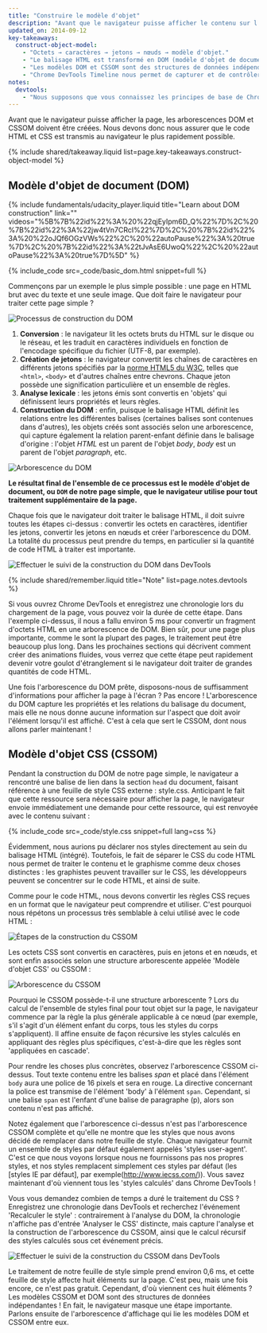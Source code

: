 ```yaml
---
title: "Construire le modèle d'objet"
description: "Avant que le navigateur puisse afficher le contenu sur l'écran, les arborescences DOM et CSSOM doivent être créées. Nous devons donc nous assurer que le code HTML et CSS est transmis au navigateur le plus rapidement possible."
updated_on: 2014-09-12
key-takeaways:
  construct-object-model:
    - "Octets → caractères → jetons → nœuds → modèle d'objet."
    - "Le balisage HTML est transformé en DOM (modèle d'objet de document) et le balisage CSS est transformé en CSSOM (modèle d'objet CSS)."
    - "Les modèles DOM et CSSOM sont des structures de données indépendantes."
    - "Chrome DevTools Timeline nous permet de capturer et de contrôler les coûts de construction et de traitement des modèles DOM et CSSOM."
notes:
  devtools:
    - "Nous supposons que vous connaissez les principes de base de Chrome DevTools, c'est-à-dire que vous savez comment capturer une suite de réseaux ou enregistrer une chronologie. Si vous avez besoin de vous rafraîchir la mémoire, consultez la <a href='https://developer.chrome.com/devtools'>documentation Chrome DevTools</a>, ou si vous découvrez DevTools pour la première fois, nous vous conseillons de suivre le cours Codeschool <a href='http://discover-devtools.codeschool.com/'>Découvrir DevTools</a>."
---
```

<p class="intro">
  Avant que le navigateur puisse afficher la page, les arborescences DOM et CSSOM doivent être créées. Nous devons donc nous assurer que le code HTML et CSS est transmis au navigateur le plus rapidement possible.
</p>




{% include shared/takeaway.liquid list=page.key-takeaways.construct-object-model %}

## Modèle d'objet de document (DOM)

{% include fundamentals/udacity_player.liquid title="Learn about DOM construction" link="" videos="%5B%7B%22id%22%3A%20%22qjEyIpm6D_Q%22%7D%2C%20%7B%22id%22%3A%22jw4tVn7CRcI%22%7D%2C%20%7B%22id%22%3A%20%22oJQf6OGzVWs%22%2C%20%22autoPause%22%3A%20true%7D%2C%20%7B%22id%22%3A%22tJvAsE6UwoQ%22%2C%20%22autoPause%22%3A%20true%7D%5D" %}

{% include_code src=_code/basic_dom.html snippet=full %}

Commençons par un exemple le plus simple possible : une page en HTML brut avec du texte et une seule image. Que doit faire le navigateur pour traiter cette page simple ?

<img src="images/full-process.png" alt="Processus de construction du DOM">

1. **Conversion** : le navigateur lit les octets bruts du HTML sur le disque ou le réseau, et les traduit en caractères individuels en fonction de l'encodage spécifique du fichier (UTF-8, par exemple).
1. **Création de jetons** : le navigateur convertit les chaînes de caractères en différents jetons spécifiés par la [norme HTML5 du W3C](http://www.w3.org/TR/html5/), telles que `<html>`, `<body>` et d'autres chaînes entre chevrons. Chaque jeton possède une signification particulière et un ensemble de règles.
1. **Analyse lexicale** : les jetons émis sont convertis en 'objets' qui définissent leurs propriétés et leurs règles.
1. **Construction du DOM** : enfin, puisque le balisage HTML définit les relations entre les différentes balises (certaines balises sont contenues dans d'autres), les objets créés sont associés selon une arborescence, qui capture également la relation parent-enfant définie dans le balisage d'origine : l'objet _HTML_ est un parent de l'objet _body_, _body_ est un parent de l'objet _paragraph_, etc.

<img src="images/dom-tree.png" class="center" alt="Arborescence du DOM">

**Le résultat final de l'ensemble de ce processus est le modèle d'objet de document, ou `DOM` de notre page simple, que le navigateur utilise pour tout traitement supplémentaire de la page.**

Chaque fois que le navigateur doit traiter le balisage HTML, il doit suivre toutes les étapes ci-dessus : convertir les octets en caractères, identifier les jetons, convertir les jetons en nœuds et créer l'arborescence du DOM. La totalité du processus peut prendre du temps, en particulier si la quantité de code HTML à traiter est importante.

<img src="images/dom-timeline.png" class="center" alt="Effectuer le suivi de la construction du DOM dans DevTools">

{% include shared/remember.liquid title="Note" list=page.notes.devtools %}

Si vous ouvrez Chrome DevTools et enregistrez une chronologie lors du chargement de la page, vous pouvez voir la durée de cette étape. Dans l'exemple ci-dessus, il nous a fallu environ 5 ms pour convertir un fragment d'octets HTML en une arborescence de DOM. Bien sûr, pour une page plus importante, comme le sont la plupart des pages, le traitement peut être beaucoup plus long. Dans les prochaines sections qui décrivent comment créer des animations fluides, vous verrez que cette étape peut rapidement devenir votre goulot d'étranglement si le navigateur doit traiter de grandes quantités de code HTML.

Une fois l'arborescence du DOM prête, disposons-nous de suffisamment d'informations pour afficher la page à l'écran ? Pas encore ! L'arborescence du DOM capture les propriétés et les relations du balisage du document, mais elle ne nous donne aucune information sur l'aspect que doit avoir l'élément lorsqu'il est affiché. C'est à cela que sert le CSSOM, dont nous allons parler maintenant !

## Modèle d'objet CSS (CSSOM)

Pendant la construction du DOM de notre page simple, le navigateur a rencontré une balise de lien dans la section `head` du document, faisant référence à une feuille de style CSS externe : style.css. Anticipant le fait que cette ressource sera nécessaire pour afficher la page, le navigateur envoie immédiatement une demande pour cette ressource, qui est renvoyée avec le contenu suivant :

{% include_code src=_code/style.css snippet=full lang=css %}

Évidemment, nous aurions pu déclarer nos styles directement au sein du balisage HTML (intégré). Toutefois, le fait de séparer le CSS du code HTML nous permet de traiter le contenu et le graphisme comme deux choses distinctes : les graphistes peuvent travailler sur le CSS, les développeurs peuvent se concentrer sur le code HTML, et ainsi de suite.

Comme pour le code HTML, nous devons convertir les règles CSS reçues en un format que le navigateur peut comprendre et utiliser. C'est pourquoi nous répétons un processus très semblable à celui utilisé avec le code HTML :

<img src="images/cssom-construction.png" class="center" alt="Étapes de la construction du CSSOM">

Les octets CSS sont convertis en caractères, puis en jetons et en nœuds, et sont enfin associés selon une structure arborescente appelée 'Modèle d'objet CSS' ou CSSOM :

<img src="images/cssom-tree.png" class="center" alt="Arborescence du CSSOM">

Pourquoi le CSSOM possède-t-il une structure arborescente ? Lors du calcul de l'ensemble de styles final pour tout objet sur la page, le navigateur commence par la règle la plus générale applicable à ce nœud (par exemple, s'il s'agit d'un élément enfant du corps, tous les styles du corps s'appliquent). Il affine ensuite de façon récursive les styles calculés en appliquant des règles plus spécifiques, c'est-à-dire que les règles sont 'appliquées en cascade'.

Pour rendre les choses plus concrètes, observez l'arborescence CSSOM ci-dessus. Tout texte contenu entre les balises _span_ et placé dans l'élément `body` aura une police de 16 pixels et sera en rouge. La directive concernant la police est transmise de l'élément 'body' à l'élément `span`. Cependant, si une balise `span` est l'enfant d'une balise de paragraphe (p), alors son contenu n'est pas affiché.

Notez également que l'arborescence ci-dessus n'est pas l'arborescence CSSOM complète et qu'elle ne montre que les styles que nous avons décidé de remplacer dans notre feuille de style. Chaque navigateur fournit un ensemble de styles par défaut également appelés 'styles user-agent'. C'est ce que nous voyons lorsque nous ne fournissons pas nos propres styles, et nos styles remplacent simplement ces styles par défaut (les [styles IE par défaut], par exemple(http://www.iecss.com/)). Vous savez maintenant d'où viennent tous les 'styles calculés' dans Chrome DevTools !

Vous vous demandez combien de temps a duré le traitement du CSS ? Enregistrez une chronologie dans DevTools et recherchez l'événement 'Recalculer le style' : contrairement à l'analyse du DOM, la chronologie n'affiche pas d'entrée 'Analyser le CSS' distincte, mais capture l'analyse et la construction de l'arborescence du CSSOM, ainsi que le calcul récursif des styles calculés sous cet événement précis.

<img src="images/cssom-timeline.png" class="center" alt="Effectuer le suivi de la construction du CSSOM dans DevTools">

Le traitement de notre feuille de style simple prend environ 0,6 ms, et cette feuille de style affecte huit éléments sur la page. C'est peu, mais une fois encore, ce n'est pas gratuit. Cependant, d'où viennent ces huit éléments ? Les modèles CSSOM et DOM sont des structures de données indépendantes ! En fait, le navigateur masque une étape importante. Parlons ensuite de l'arborescence d'affichage qui lie les modèles DOM et CSSOM entre eux.




